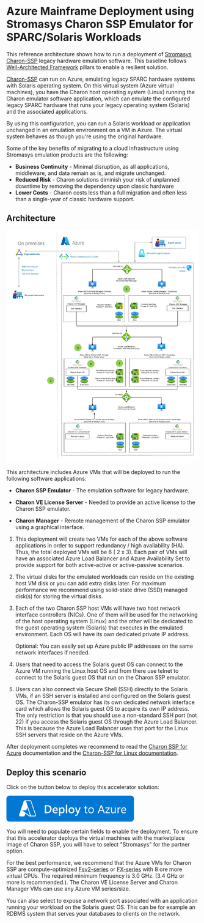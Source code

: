 # Azure Mainframe Deployment using Stromasys Charon SSP Emulator for SPARC/Solaris Workloads

This reference architecture shows how to run a deployment of [Stromasys Charon-SSP](https://www.stromasys.com/solutions/charon-ssp) legacy hardware emulation software. This baseline follows [Well-Architected Framework](https://learn.microsoft.com/en-us/azure/architecture/framework/) pillars to enable a resilient solution.

[Charon-SSP](https://www.stromasys.com/solutions/charon-ssp) can run on Azure, emulating legacy SPARC hardware systems with Solaris operating system. On this virtual system (Azure virtual machines), you have the Charon host operating system (Linux) running the Charon emulator software application, which can emulate the configured legacy SPARC hardware that runs your legacy operating system (Solaris) and the associated applications.

By using this configuration, you can run a Solaris workload or application unchanged in an emulation environment on a VM in Azure. The virtual system behaves as though you're using the original hardware.

Some of the key benefits of migrating to a cloud infrastructure using Stromasys emulation products are the following:

* **Business Continuity** - Minimal disruption, as all applications, middleware, and data remain as is, and migrate unchanged.
* **Reduced Risk** - Charon solutions diminish your risk of unplanned downtime by removing the dependency upon classic hardware
* **Lower Costs** - Charon costs less than a full migration and often less than a single-year of classic hardware support.

## Architecture
![image](images/azure-stromasys-charon-ssp.png)

This architecture includes Azure VMs that will be deployed to run the following software applications:

- **Charon SSP Emulator** - The emulation software for legacy hardware.

- **Charon VE License Server** - Needed to provide an active license to the Charon SSP emulator.

- **Charon Manager** - Remote management of the Charon SSP emulator using a graphical interface.


1. This deployment will create two VMs for each of the above software applications in order to support redundancy / high availability (HA). Thus, the total deployed VMs will be 6 ( 2 x 3). Each pair of VMs will have an associated Azure Load Balancer and Azure Availability Set to provide support for both active-active or active-passive scenarios.

1. The virtual disks for the emulated workloads can reside on the existing host VM disk or you can add extra disks later. For maximum performance we recommend using solid-state drive (SSD) managed disk(s) for storing the virtual disks.

1. Each of the two Charon SSP host VMs will have two host network interface controllers (NICs). One of them will be used for the networking of the host operating system (Linux) and the other will be dedicated to the guest operating system (Solaris) that executes in the emulated environment. Each OS will have its own dedicated private IP address.

   Optional: You can easily set up Azure public IP addresses on the same network interfaces if needed.

1. Users that need to access the Solaris guest OS can connect to the Azure VM running the Linux host OS and from there use telnet to connect to the Solaris guest OS that run on the Charon SSP emulator.

1. Users can also connect via Secure Shell (SSH) directly to the Solaris VMs, if an SSH server is installed and configured on the Solaris guest OS. The Charon-SSP emulator has its own dedicated network interface card which allows the Solaris guest OS to acquire its own IP address. The only restriction is that you should use a non-standard SSH port (not 22) if you access the Solaris guest OS through the Azure Load Balancer. This is because the Azure Load Balancer uses that port for the Linux SSH servers that reside on the Azure VMs.

After deployment completes we recommend to read the [Charon SSP for Azure](https://stromasys.atlassian.net/wiki/spaces/DocCHSSP5xAZRGSupd1/) documentation and the [Charon-SSP for Linux documentation](https://stromasys.atlassian.net/wiki/spaces/KBP/pages/39158047/CHARON-SSP+for+Linux).

## Deploy this scenario
Click on the button below to deploy this accelerator solution:

[![`DTA-Button-ALZ`](https://raw.githubusercontent.com/Azure/azure-quickstart-templates/master/1-CONTRIBUTION-GUIDE/images/deploytoazure.svg?sanitize=true)](https://ms.portal.azure.com/#view/Microsoft_Azure_CreateUIDef/CustomDeploymentBlade/uri/https%3A%2F%2Fraw.githubusercontent.com%2Fazure%2Fazure-mainframe-landing-zone-public%2Fmain%2Finfra%2Fmain-template%2Fmain.json/uiFormDefinitionUri/https%3A%2F%2Fraw.githubusercontent.com%2Fazure%2Fazure-mainframe-landing-zone-public%2Fmain%2Fdocs%2Freference%2Fportal.mainframeLandingZone.json)

You will need to populate certain fields to enable the deployment. To ensure that this accelerator deploys the virtual machines with the marketplace image of Charon SSP, you will have to select "Stromasys" for the partner option.

For the best performance, we recommend that the Azure VMs for Charon SSP are compute-optimized [Fsv2-series](https://learn.microsoft.com/en-us/azure/virtual-machines/fsv2-series) or [FX-series](https://learn.microsoft.com/en-us/azure/virtual-machines/fx-series) with 8 ore more virtual CPUs. The required minimum frequency is 3.0 GHz. (3.4 GHz or more is recommended.). The Charon VE License Server and Charon Manager VMs can use any Azure VM series/size.

You can also select to expose a network port associated with an application running your workload on the Solaris guest OS. This can be for example an RDBMS system that serves your databases to clients on the network.
